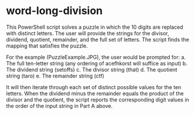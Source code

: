 # word-long-division
This PowerShell script solves a puzzle in which the 10 digits are replaced with distinct letters. The user will provide the strings for the divisor, dividend, quotient, remainder, and the full set of letters. The script finds the mapping that satisfies the puzzle.

For the example (PuzzleExample.JPG), the user would be prompted for:
a. The full ten-letter string (any ordering of acefhkorst will suffice as input)
b. The dividend string (setoffs)
c. The divisor string (that)
d. The quotient string (taro)
e. The remainder string (ctf)

It will then iterate through each set of distinct possible values for the ten letters.
When the dividend minus the remainder equals the product of the divisor and the quotient, the script reports the corresponding digit values in the order of the input string in Part A above.
